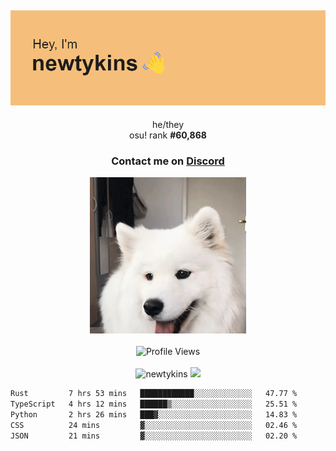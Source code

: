 <div align="center">
    <p>
        <h2>
            <img src="banner.png" alt="✨ Hey, I'm newt!">
        </h2>
        <p>
			he/they <br>
			osu! rank <strong>#<!--osu-global-rank-->60,868<!--osu-global-rank--></strong>
		</p>
		<h3>Contact me on <a href="https://discord.gg/brEhN5Y7YK">Discord</a></h3>
    </p>
    <img src="dog.gif" height="250"><br><br>
    <img src="https://komarev.com/ghpvc/?username=newtykins&style=flat-square&color=000000" alt="Profile Views">
    <br><br>
</div>

<div align="center">
	<img src="https://github-readme-stats.vercel.app/api?username=newtykins&show_icons=true&locale=en&theme=dark&hide_border=true&count_private=true&custom_title=My%20Stats&line_height=25" alt="newtykins" width="420">
    <img src="https://github-readme-streak-stats.herokuapp.com?user=newtykins&hide_border=true&date_format=M%20j%5B%2C%20Y%5D&theme=dark" width="420">
</div>

<!--START_SECTION:waka-->

```txt
Rust         7 hrs 53 mins   ████████████░░░░░░░░░░░░░   47.77 %
TypeScript   4 hrs 12 mins   ██████▒░░░░░░░░░░░░░░░░░░   25.51 %
Python       2 hrs 26 mins   ███▓░░░░░░░░░░░░░░░░░░░░░   14.83 %
CSS          24 mins         ▓░░░░░░░░░░░░░░░░░░░░░░░░   02.46 %
JSON         21 mins         ▓░░░░░░░░░░░░░░░░░░░░░░░░   02.20 %
```

<!--END_SECTION:waka-->
